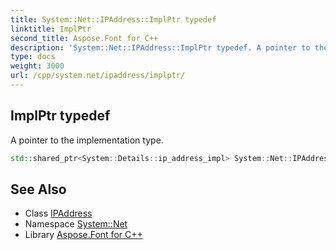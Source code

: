 ```yaml
---
title: System::Net::IPAddress::ImplPtr typedef
linktitle: ImplPtr
second_title: Aspose.Font for C++
description: 'System::Net::IPAddress::ImplPtr typedef. A pointer to the implementation type in C++.'
type: docs
weight: 3000
url: /cpp/system.net/ipaddress/implptr/
---
```

## ImplPtr typedef


A pointer to the implementation type.

```cpp
std::shared_ptr<System::Details::ip_address_impl> System::Net::IPAddress::ImplPtr
```

## See Also

* Class [IPAddress](../)
* Namespace [System::Net](../../)
* Library [Aspose.Font for C++](../../../)
